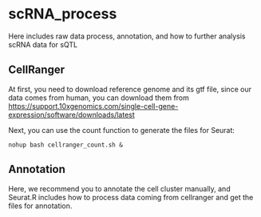 # scRNA_process
Here includes raw data process, annotation, and how to further analysis scRNA data for sQTL

## CellRanger

At first, you need to download reference genome and its gtf file, since our data comes from human, you can download them from https://support.10xgenomics.com/single-cell-gene-expression/software/downloads/latest

Next, you can use the count function to generate the files for Seurat:

```
nohup bash cellranger_count.sh &
```

## Annotation

Here, we recommend you to annotate the cell cluster manually, and Seurat.R includes how to process data coming from cellranger and get the files for annotation.
